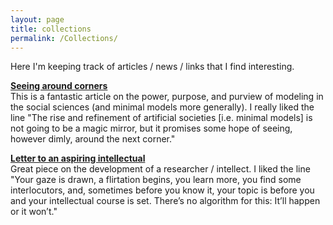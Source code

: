 ```yaml
---
layout: page
title: collections
permalink: /Collections/
---
```


Here I'm keeping track of articles / news / links that I find interesting.

[**Seeing around corners**](https://www.theatlantic.com/magazine/archive/2002/04/seeing-around-corners/302471/) <br/>
This is a fantastic article on the power, purpose, and purview of modeling in the social sciences (and minimal models more generally). I really liked the line "The rise and refinement of artificial societies [i.e. minimal models] is not going to be a magic mirror, but it promises some hope of seeing, however dimly, around the next corner."


[**Letter to an aspiring intellectual**](https://www.firstthings.com/article/2018/05/letter-to-an-aspiring-intellectual) <br/>
Great piece on the development of a researcher / intellect. I liked the line "Your gaze is drawn, a flirtation begins, you learn more, you find some interlocutors, and, sometimes before you know it, your topic is before you and your intellectual course is set. There’s no algorithm for this: It’ll happen or it won’t."
